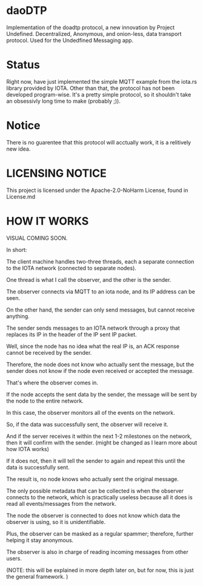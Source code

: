 # daoDTP
Implementation of the doadtp protocol, a new innovation by Project Undefined.
Decentralized, Anonymous, and onion-less, data transport protocol. 
Used for the Undedfined Messaging app. 

# Status
Right now, have just implemented the simple MQTT example from the iota.rs library provided by IOTA.
Other than that, the protocol has not been developed program-wise. 
It's a pretty simple protocol, so it shouldn't take an obsessivly long time to make (probably ;)).

# Notice
There is no guarentee that this protocol will acctually work, it is a relitively new idea. 

# LICENSING NOTICE
This project is licensed under the Apache-2.0-NoHarm License, found in License.md

# HOW IT WORKS
VISUAL COMING SOON. 

In short:

The client machine handles two-three threads, each a separate connection to the IOTA network (connected to separate nodes).

One thread is what I call the observer, and the other is the sender. 

The observer connects via MQTT to an iota node, and its IP address can be seen.

On the other hand, the sender can only send messages, but cannot receive anything. 

The sender sends messages to an IOTA network through a proxy that replaces its IP in the header of the IP sent IP packet. 

Well, since the node has no idea what the real IP is, an ACK response cannot be received by the sender. 

Therefore, the node does not know who actually sent the message, but the sender does not know if the node even received or accepted the message.
 
That's where the observer comes in.

If the node accepts the sent data by the sender, the message will be sent by the node to the entire network. 

In this case, the observer monitors all of the events on the network. 

So, if the data was successfully sent, the observer will receive it. 

And if the server receives it within the next 1-2 milestones on the network, then it will confirm with the sender.  (might be changed as I learn more about how IOTA works)

If it does not, then it will tell the sender to again and repeat this until the data is successfully sent. 

The result is, no node knows who actually sent the original message. 

The only possible metadata that can be collected is when the observer connects to the network, which is practically useless because all it does is read 
all events/messages from the network. 

The node the observer is connected to does not know which data the observer is using, so it is unidentifiable. 

Plus, the observer can be masked as a regular spammer; therefore, further helping it stay anonymous. 

The observer is also in charge of reading incoming messages from other users. 

(NOTE: this will be explained in more depth later on, but for now, this is just the general framework. )


